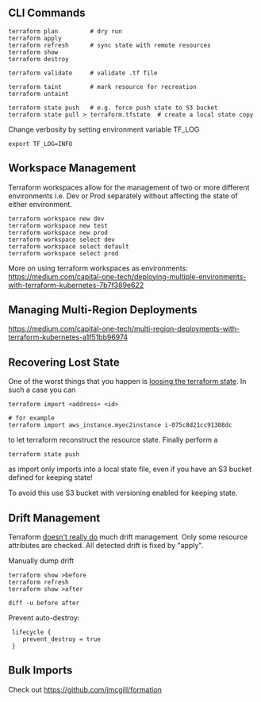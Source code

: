 ## CLI Commands

    terraform plan         # dry run
    terraform apply
    terraform refresh      # sync state with remote resources
    terraform show
    terraform destroy
    
    terraform validate     # validate .tf file
    
    terraform taint        # mark resource for recreation
    terraform untaint
    
    terraform state push   # e.g. force push state to S3 bucket
    terraform state pull > terraform.tfstate  # create a local state copy
    
Change verbosity by setting environment variable TF_LOG

    export TF_LOG=INFO
    
## Workspace Management 

Terraform workspaces allow for the management of two or more different environments i.e. Dev or Prod separately without affecting the state of either environment.
    
    terraform workspace new dev   
    terraform workspace new test
    terraform workspace new prod
    terraform workspace select dev
    terraform workspace select default  
    terraform workspace select prod
    
More on using terraform workspaces as environments: https://medium.com/capital-one-tech/deploying-multiple-environments-with-terraform-kubernetes-7b7f389e622

## Managing Multi-Region Deployments

https://medium.com/capital-one-tech/multi-region-deployments-with-terraform-kubernetes-a1f51bb96974

## Recovering Lost State

One of the worst things that you happen is [loosing the terraform state](https://www.reddit.com/r/devops/comments/93cee5/if_you_lost_your_terraform_state_you_will_lose/). In such a case you can

    terraform import <address> <id>
    
    # for example
    terraform import aws_instance.myec2instance i-075c8d21cc91308dc

    
to let terraform reconstruct the resource state. Finally perform a

    terraform state push

as import only imports into a local state file, even if you have an S3 bucket defined for keeping state!

To avoid this use S3 bucket with versioning enabled for keeping state.

## Drift Management

Terraform [doesn't really do](https://www.hashicorp.com/blog/detecting-and-managing-drift-with-terraform)
much drift management. Only some resource attributes are checked. All detected drift is fixed by "apply".

Manually dump drift

    terraform show >before
    terraform refresh
    terraform show >after
   
    diff -u before after
 
Prevent auto-destroy:

     lifecycle {
        prevent_destroy = true
     }


## Bulk Imports

Check out https://github.com/jmcgill/formation
